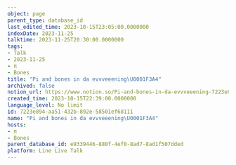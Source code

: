 ```yaml
---
object: page
parent_type: database_id
last_edited_time: 2023-10-15T23:05:00.0000000
indexDate: 2023-11-25
talktime: 2023-11-25T20:30:00.0000000
tags:
- Talk
- 2023-11-25
- π
- Bones
title: "Pi and bones in da evvveeening\U0001F3A4"
archived: false
notion_url: https://www.notion.so/Pi-and-bones-in-da-evvveeening-7223e894aa51432b892e58501ef68111
created_time: 2023-10-15T22:39:00.0000000
language_level: No limit
id: 7223e894-aa51-432b-892e-58501ef68111
name: "Pi and bones in da evvveeening\U0001F3A4"
hosts:
- π
- Bones
parent_database_id: e9339446-880f-4ef0-8ad7-8ad1f507dded
platform: Line Live Talk
---
```



   
   
   
   

   
























